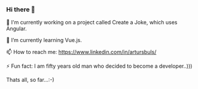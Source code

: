 ### Hi there 👋

🔭 I'm currently working on a project called Create a Joke, which uses Angular.

🌱 I’m currently learning Vue.js. 

📫 How to reach me: https://www.linkedin.com/in/artursbuls/

⚡ Fun fact: I am fifty years old man who decided to become a developer..))) 

Thats all, so far...:-)
